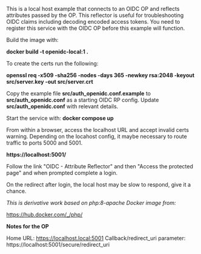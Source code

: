 

This is a local host example that connects to an OIDC OP and reflects attributes passed by the OP. 
This reflector is useful for troubleshooting OIDC claims including decoding encoded access tokens.
You need to register this service with the OIDC OP before this example will function.

Build the image with:

<b>docker build -t openidc-local:1 . </b>

To create the certs run the following:

<b>openssl req -x509 -sha256 -nodes -days 365 -newkey rsa:2048 -keyout src/server.key -out src/server.crt </b>

Copy the example file <b>src/auth_openidc.conf.example</b> to <b>src/auth_openidc.conf</b> as a starting OIDC RP config. Update <b>src/auth_openidc.conf</b> with relevant details.

Start the service with:
<b>docker compose up </b>

From within a browser, access the localhost URL and accept invalid certs warning. Depending on the locahost config, it maybe necessary to route traffic to ports 5000 and 5001.

<b>https://localhost:5001/</b>


Follow the link "OIDC - Attribute Reflector" and then 
"Access the protected page" and when prompted complete a login.

On the redirect after login, the local host may be slow to respond, give it a chance.


<i>This is derivative work based on php:8-apache Docker image from: </i>

https://hub.docker.com/_/php/

<b>Notes for the OP</b>

Home URL: https://localhost.local:5001
Callback/redirect_uri parameter: https://localhost:5001/secure/redirect_uri
